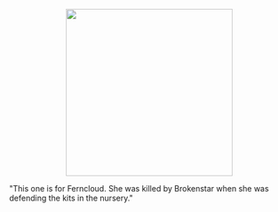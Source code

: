 <p align="center"> <img src="https://i.postimg.cc/N01fDk4W/Ferncloud-ATIT.webp" width=300> </p>
"This one is for Ferncloud. She was killed by Brokenstar when she was defending the kits in the nursery."
